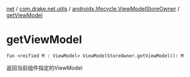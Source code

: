 [net](../../index.md) / [com.drake.net.utils](../index.md) / [androidx.lifecycle.ViewModelStoreOwner](index.md) / [getViewModel](./get-view-model.md)

# getViewModel

`fun <reified M : ViewModel> ViewModelStoreOwner.getViewModel(): M`

返回当前组件指定的ViewModel

